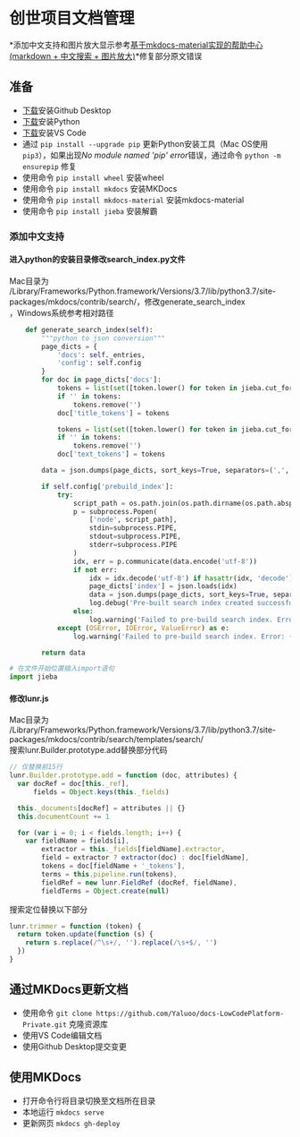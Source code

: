 # 创世项目文档管理

*添加中文支持和图片放大显示参考[基于mkdocs-material实现的帮助中心(markdown + 中文搜索 + 图片放大)](https://segmentfault.com/a/1190000018592279?utm_source=tag-newest)*修复部分原文错误

## 准备

* [下载](https://desktop.github.com)安装Github Desktop
* [下载](https://www.python.org/downloads)安装Python
* [下载](https://code.visualstudio.com)安装VS Code
* 通过 `pip install --upgrade pip` 更新Python安装工具（Mac OS使用 `pip3`），如果出现*No module named 'pip' error*错误，通过命令 `python -m ensurepip` 修复
* 使用命令 `pip install wheel` 安装wheel
* 使用命令 `pip install mkdocs` 安装MKDocs
* 使用命令 `pip install mkdocs-material` 安装mkdocs-material
* 使用命令 `pip install jieba` 安装解霸

### 添加中文支持

#### 进入python的安装目录修改search_index.py文件

Mac目录为  
/Library/Frameworks/Python.framework/Versions/3.7/lib/python3.7/site-packages/mkdocs/contrib/search/，修改generate_search_index  
，Windows系统参考相对路径

``` py
    def generate_search_index(self):
        """python to json conversion"""
        page_dicts = {
            'docs': self._entries,
            'config': self.config
        }
        for doc in page_dicts['docs']: 
            tokens = list(set([token.lower() for token in jieba.cut_for_search(doc['title'].replace('\n', ''), True)]))
            if '' in tokens:
                tokens.remove('')
            doc['title_tokens'] = tokens

            tokens = list(set([token.lower() for token in jieba.cut_for_search(doc['text'].replace('\n', ''), True)]))
            if '' in tokens:
                tokens.remove('')
            doc['text_tokens'] = tokens

        data = json.dumps(page_dicts, sort_keys=True, separators=(',', ':'), ensure_ascii=False)

        if self.config['prebuild_index']:
            try:
                script_path = os.path.join(os.path.dirname(os.path.abspath(__file__)), 'prebuild-index.js')
                p = subprocess.Popen(
                    ['node', script_path],
                    stdin=subprocess.PIPE,
                    stdout=subprocess.PIPE,
                    stderr=subprocess.PIPE
                )
                idx, err = p.communicate(data.encode('utf-8'))
                if not err:
                    idx = idx.decode('utf-8') if hasattr(idx, 'decode') else idx
                    page_dicts['index'] = json.loads(idx)
                    data = json.dumps(page_dicts, sort_keys=True, separators=(',', ':'), ensure_ascii=False)
                    log.debug('Pre-built search index created successfully.')
                else:
                    log.warning('Failed to pre-build search index. Error: {}'.format(err))
            except (OSError, IOError, ValueError) as e:
                log.warning('Failed to pre-build search index. Error: {}'.format(e))

        return data
```

``` py
# 在文件开始位置插入import语句
import jieba
```

#### 修改lunr.js

Mac目录为  
/Library/Frameworks/Python.framework/Versions/3.7/lib/python3.7/site-packages/mkdocs/contrib/search/templates/search/  
搜索lunr.Builder.prototype.add替换部分代码

``` js
// 仅替换前15行
lunr.Builder.prototype.add = function (doc, attributes) {
  var docRef = doc[this._ref],
      fields = Object.keys(this._fields)

  this._documents[docRef] = attributes || {}
  this.documentCount += 1

  for (var i = 0; i < fields.length; i++) {
    var fieldName = fields[i],
        extractor = this._fields[fieldName].extractor,
        field = extractor ? extractor(doc) : doc[fieldName],
        tokens = doc[fieldName + '_tokens'],
        terms = this.pipeline.run(tokens),
        fieldRef = new lunr.FieldRef (docRef, fieldName),
        fieldTerms = Object.create(null)
```

搜索定位替换以下部分

``` js
lunr.trimmer = function (token) {
  return token.update(function (s) {
    return s.replace(/^\s+/, '').replace(/\s+$/, '')
  })
}
```

[base64str]:data:image/png;base64,iVBORw0......

## 通过MKDocs更新文档

* 使用命令 `git clone https://github.com/Yaluoo/docs-LowCodePlatform-Private.git` 克隆资源库
* 使用VS Code编辑文档
* 使用Github Desktop提交变更

## 使用MKDocs

* 打开命令行将目录切换至文档所在目录
* 本地运行 `mkdocs serve`
* 更新网页 `mkdocs gh-deploy`
